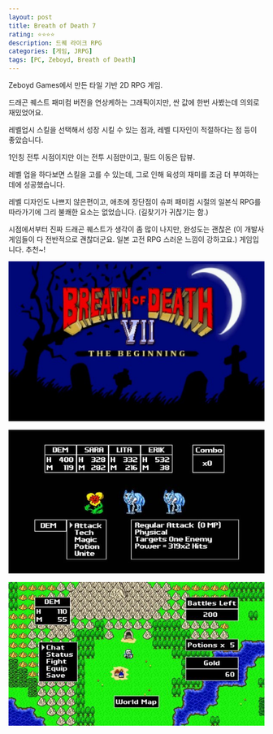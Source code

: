 ```yaml
---
layout: post
title: Breath of Death 7
rating: ⭐️⭐️⭐️⭐️
description: 드퀘 라이크 RPG
categories: [게임, JRPG]
tags: [PC, Zeboyd, Breath of Death]
---
```


Zeboyd Games에서 만든 타일 기반 2D RPG 게임.

드래곤 퀘스트 패미컴 버전을 연상케하는 그래픽이지만, 싼 값에 한번 사봤는데 의외로 재밌었어요.

레벨업시 스킬을 선택해서 성장 시킬 수 있는 점과, 레벨 디자인이 적절하다는 점 등이 좋았습니다.

1인칭 전투 시점이지만 이는 전투 시점만이고, 필드 이동은 탑뷰.

레벨 업을 하다보면 스킬을 고를 수 있는데, 그로 인해 육성의 재미를 조금 더 부여하는 데에 성공했습니다.

레벨 디자인도 나쁘지 않은편이고, 애초에 장단점이 슈퍼 패미컴 시절의 일본식 RPG를 따라가기에 그리 불쾌한 요소는 없었습니다. (길찾기가 귀찮기는 함.)

시점에서부터 진짜 드래곤 퀘스트가 생각이 좀 많이 나지만, 완성도는 괜찮은 (이 개발사 게임들이 다 전반적으로 괜찮더군요. 일본 고전 RPG 스러운 느낌이 강하고요.) 게임입니다. 추천~!

![BOD7](../../img/2014/bod7_00.jpg)

![BOD7](../../img/2014/bod7_01.jpg)

![BOD7](../../img/2014/bod7_02.jpg)